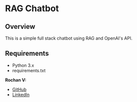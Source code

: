 # RAG Chatbot
## Overview
This is a simple full stack chatbot using RAG and OpenAI's API.

## Requirements
- Python 3.x
- requirements.txt

**Rochan V:**
- [GitHub](https://github.com/RochanVanam)
- [LinkedIn](https://www.linkedin.com/in/rochanvanam/)
